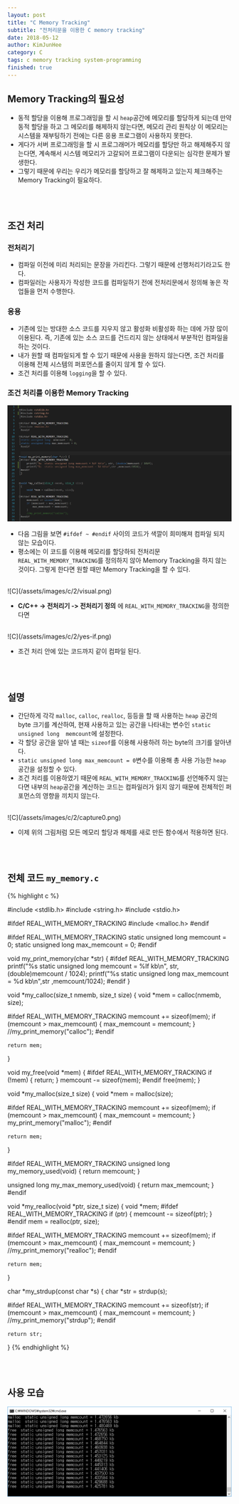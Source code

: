 ```yaml
---
layout: post
title: "C Memory Tracking"
subtitle: "전처리문을 이용한 C memory tracking"
date: 2018-05-12
author: KimJunHee
category: C
tags: c memory tracking system-programming
finished: true
---
```


## Memory Tracking의 필요성

* 동적 할당을 이용해 프로그래밍을 할 시 ```heap```공간에 메모리를 할당하게 되는데 만약 동적 할당을 하고 그 메모리를 해제하지 않는다면, 메모리 관리 원칙상 이 메모리는 시스템을 재부팅하기 전에는 다른 응용 프로그램이 사용하지 못한다.
* 게다가 서버 프로그래밍을 할 시 프로그래머가 메모리를 할당만 하고 해제해주지 않는다면, 계속해서 시스템 메모리가 고갈되어 프로그램이 다운되는 심각한 문제가 발생한다.
* 그렇기 때문에 우리는 우리가 메모리를 할당하고 잘 해제하고 있는지 체크해주는 Memory Tracking이 필요하다.

<br/><br/>
## 조건 처리

### 전처리기

* 컴파일 이전에 미리 처리되는 문장을 가리킨다. 그렇기 때문에 선행처리기라고도 한다.
* 컴파일러는 사용자가 작성한 코드를 컴파일하기 전에 전처리문에서 정의해 놓은 작업들을 먼저 수행한다.

### 응용

* 기존에 있는 방대한 소스 코드를 지우지 않고 활성화 비활성화 하는 데에 가장 많이 이용된다. 즉, 기존에 있는 소스 코드를 건드리지 않는 상태에서 부분적인 컴파일을 하는 것이다.
* 내가 원할 때 컴파일되게 할 수 있기 때문에 사용을 원하지 않는다면, 조건 처리를 이용해 전체 시스템의 퍼포먼스를 줄이지 않게 할 수 있다.
* 조건 처리를 이용해 ```logging```을 할 수 있다.

### 조건 처리를 이용한 Memory Tracking

![C](/assets/images/c/2/no-if.png)

* 다음 그림을 보면 ```#ifdef ~ #endif``` 사이의 코드가 색깔이 희미해져 컴파일 되지 않는 모습이다.
* 평소에는 이 코드를 이용해 메모리를 할당하되 전처리문 ```REAL_WITH_MEMORY_TRACKING```를 정의하지 않아 Memory Tracking을 하지 않는 것이다. 그렇게 한다면 원할 때만 Memory Tracking을 할 수 있다.

<br/>
![C](/assets/images/c/2/visual.png)

* __C/C++ -> 전처리기 -> 전처리기 정의__ 에 ```REAL_WITH_MEMORY_TRACKING```을 정의한다면

<br/>
![C](/assets/images/c/2/yes-if.png)

* 조건 처리 안에 있는 코드까지 같이 컴파일 된다.


<br/><br/>
## 설명

* 간단하게 각각 ```malloc```, ```calloc```, ```realloc```, 등등을 할 때 사용하는 ```heap``` 공간의 byte 크기를 계산하여, 현재 사용하고 있는 공간을 나타내는 변수인 ```static unsigned long  memcount```에 설정한다.
* 각 할당 공간을 알아 낼 때는 ```sizeof```를 이용해 사용하려 하는 byte의 크기를 알아낸다.
* ```static unsigned long max_memcount = 0```변수를 이용해 총 사용 가능한 ```heap``` 공간을 설정할 수 있다.
* 조건 처리를 이용하였기 때문에 ```REAL_WITH_MEMORY_TRACKING```를 선언해주지 않는다면 내부의 ```heap```공간을 계산하는 코드는 컴파일러가 읽지 않기 때문에 전체적인 퍼포먼스의 영향을 끼치지 않는다.

<br/>
![C](/assets/images/c/2/capture0.png)

* 이제 위의 그림처럼 모든 메모리 할당과 해제를 새로 만든 함수에서 적용하면 된다.

<br/><br/>
## 전체 코드 ```my_memory.c```

{% highlight c %}

#include <stdlib.h>
#include <string.h>
#include <stdio.h>

#ifdef REAL_WITH_MEMORY_TRACKING
#include <malloc.h>
#endif

#ifdef REAL_WITH_MEMORY_TRACKING
static unsigned long  memcount = 0;
static unsigned long max_memcount = 0;
#endif


void my_print_memory(char *str) {
#ifdef REAL_WITH_MEMORY_TRACKING
	printf("%s  static unsigned long memcount = %lf kb\n", str, (double)memcount / 1024);
	printf("%s  static unsigned long max_memcount = %d kb\n",str ,memcount/1024);
#endif
}


void *my_calloc(size_t nmemb, size_t size)
{
	void *mem = calloc(nmemb, size);

#ifdef REAL_WITH_MEMORY_TRACKING
	memcount += sizeof(mem);
	if (memcount > max_memcount) {
		max_memcount = memcount;
	}
	//my_print_memory("calloc");
#endif

	return mem;
}

void my_free(void *mem)
{
#ifdef REAL_WITH_MEMORY_TRACKING
	if (!mem) {
		return;
	}
	memcount -= sizeof(mem);
#endif
	free(mem);
}

void *my_malloc(size_t size)
{
	void *mem = malloc(size);

#ifdef REAL_WITH_MEMORY_TRACKING
	memcount += sizeof(mem);
	if (memcount > max_memcount) {
		max_memcount = memcount;
	}
	my_print_memory("malloc");
#endif

	return mem;
}

#ifdef REAL_WITH_MEMORY_TRACKING
unsigned long my_memory_used(void)
{
	return memcount;
}

unsigned long my_max_memory_used(void)
{
	return max_memcount;
}
#endif

void *my_realloc(void *ptr, size_t size)
{
	void *mem;
#ifdef REAL_WITH_MEMORY_TRACKING
	if (ptr) {
		memcount -= sizeof(ptr);
	}
#endif
	mem = realloc(ptr, size);

#ifdef REAL_WITH_MEMORY_TRACKING
	memcount += sizeof(mem);
	if (memcount > max_memcount) {
		max_memcount = memcount;
	}
	//my_print_memory("realloc");
#endif

	return mem;
}

char *my_strdup(const char *s)
{
	char *str = strdup(s);

#ifdef REAL_WITH_MEMORY_TRACKING
	memcount += sizeof(str);
	if (memcount > max_memcount) {
		max_memcount = memcount;
	}
	//my_print_memory("strdup");
#endif

	return str;
}
{% endhighlight %}


<br/><br/>
## 사용 모습

![C](/assets/images/c/2/capture.png)
